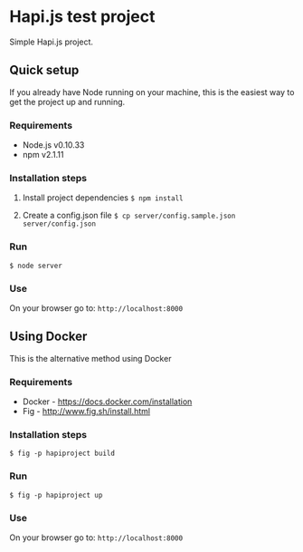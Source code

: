 # Hapi.js test project

Simple Hapi.js project.

## Quick setup

If you already have Node running on your machine, this is the easiest way to get the project up and running.

### Requirements

- Node.js v0.10.33
- npm v2.1.11

### Installation steps

1. Install project dependencies
`$ npm install`
 
2. Create a config.json file
`$ cp server/config.sample.json server/config.json`

### Run

`$ node server`

### Use

On your browser go to: `http://localhost:8000`

## Using Docker

This is the alternative method using Docker

### Requirements

- Docker - https://docs.docker.com/installation
- Fig - http://www.fig.sh/install.html

### Installation steps

`$ fig -p hapiproject build`

### Run

`$ fig -p hapiproject up`

### Use

On your browser go to: `http://localhost:8000`
